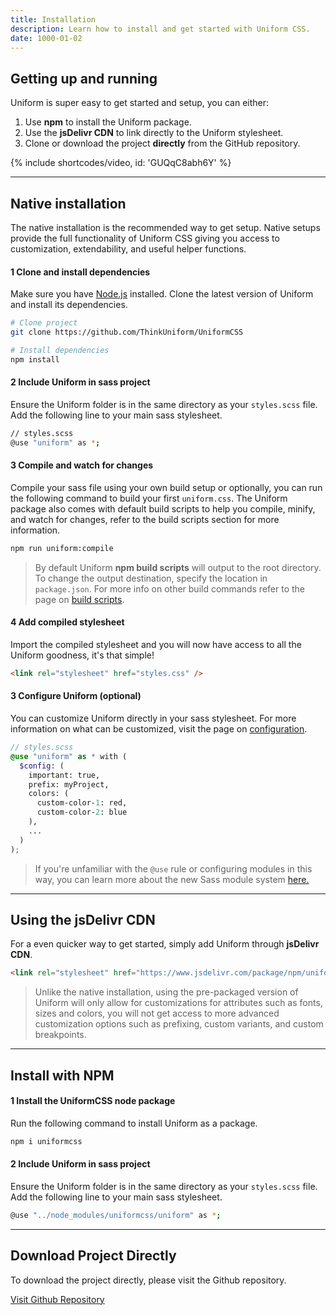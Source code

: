 ```yaml
---
title: Installation
description: Learn how to install and get started with Uniform CSS.
date: 1000-01-02
---
```


## Getting up and running

Uniform is super easy to get started and setup, you can either:

1. Use **npm** to install the Uniform package.
3. Use the **jsDelivr CDN** to link directly to the Uniform stylesheet.
4. Clone or download the project **directly** from the GitHub repository.

{% include shortcodes/video, id: 'GUQqC8abh6Y' %}

---

## Native installation

The native installation is the recommended way to get setup. Native setups provide the full functionality of Uniform CSS giving you access to customization, extendability, and useful helper functions.

<div class="mb-10"></div>

<h4><span class="w-24 h-24 mr-8 inline-flex align-items-center justify-content-center font-sm font-600 leading-0 bg-silver-200 leading-1 text-black radius-round">1</span> Clone and install dependencies</h4>

Make sure you have <a class="hover:underline" href="https://nodejs.org/en/"  target="_black">Node.js</a> installed. Clone the latest version of Uniform and install its dependencies.

```bash
# Clone project
git clone https://github.com/ThinkUniform/UniformCSS

# Install dependencies
npm install
```

<div class="mb-10"></div>

<h4><span class="w-24 h-24 mr-8 inline-flex align-items-center justify-content-center font-sm font-600 leading-0 bg-silver-200 leading-1 text-black radius-round">2</span> Include Uniform in sass project</h4>

Ensure the Uniform folder is in the same directory as your `styles.scss` file. Add the following line to your main sass stylesheet.

```bash
// styles.scss
@use "uniform" as *;
```

<div class="mb-10"></div>

<h4><span class="w-24 h-24 mr-8 inline-flex align-items-center justify-content-center font-sm font-600 leading-0 bg-silver-200 leading-1 text-black radius-round">3</span> Compile and watch for changes</h4>

Compile your sass file using your own build setup or optionally, you can run the following command to build your first `uniform.css`. The Uniform package also comes with default build scripts to help you compile, minify, and watch for changes, refer to the build scripts section for more information.

```bash
npm run uniform:compile
```

> By default Uniform **npm build scripts** will output to the root directory. To change the output destination, specify the location in `package.json`. For more info on other build commands refer to the page on <a class="hover:underline" href="/get-started/build-scripts/">build scripts</a>.

<div class="mb-10"></div>

<h4><span class="w-24 h-24 mr-8 inline-flex align-items-center justify-content-center font-sm font-600 leading-0 bg-silver-200 leading-1 text-black radius-round">4</span> Add compiled stylesheet</h4>

Import the compiled stylesheet and you will now have access to all the Uniform goodness, it's that simple!

```html
<link rel="stylesheet" href="styles.css" />
```

<div class="mb-10"></div>

<h4><span class="w-24 h-24 mr-8 inline-flex align-items-center justify-content-center font-sm font-600 leading-0 bg-silver-200 leading-1 text-black radius-round">3</span> Configure Uniform (optional)</h4>

You can customize Uniform directly in your sass stylesheet. For more information on what can be customized, visit the page on <a class="hover:underline" href="/get-started/configuration/">configuration</a>.

```scss
// styles.scss
@use "uniform" as * with (
  $config: (
    important: true,
    prefix: myProject,
    colors: (
      custom-color-1: red,
      custom-color-2: blue
    ),
    ...
  )
);
```

> If you're unfamiliar with the `@use` rule or configuring modules in this way, you can learn more about the new Sass module system <a class="hover:underline" href="https://sass-lang.com/blog/the-module-system-is-launched" target="_black">here.</a>

---

## Using the jsDelivr CDN

For a even quicker way to get started, simply add Uniform through **jsDelivr CDN**.

```html
<link rel="stylesheet" href="https://www.jsdelivr.com/package/npm/uniformcss" />
```

> Unlike the native installation, using the pre-packaged version of Uniform will only allow for customizations for attributes such as fonts, sizes and colors, you will not get access to more advanced customization options such as prefixing, custom variants, and custom breakpoints.

---

## Install with NPM



<h4><span class="w-24 h-24 mr-8 inline-flex align-items-center justify-content-center font-sm font-600 leading-0 bg-silver-200 leading-1 text-black radius-round">1</span> Install the UniformCSS node package</h4>

Run the following command to install Uniform as a package.

```bash
npm i uniformcss
```

<div class="mb-10"></div>


<h4><span class="w-24 h-24 mr-8 inline-flex align-items-center justify-content-center font-sm font-600 leading-0 bg-silver-200 leading-1 text-black radius-round">2</span> Include Uniform in sass project</h4>

Ensure the Uniform folder is in the same directory as your `styles.scss` file. Add the following line to your main sass stylesheet.

```bash
@use "../node_modules/uniformcss/uniform" as *;
```

<div class="mb-10"></div>

---

## Download Project Directly

To download the project directly, please visit the Github repository.

<a class="font-600" href="https://github.com/ThinkUniform/UniformCSS" target="_blank">Visit Github Repository <i class="fas fa-external-link-alt ml-4"></i></a>
